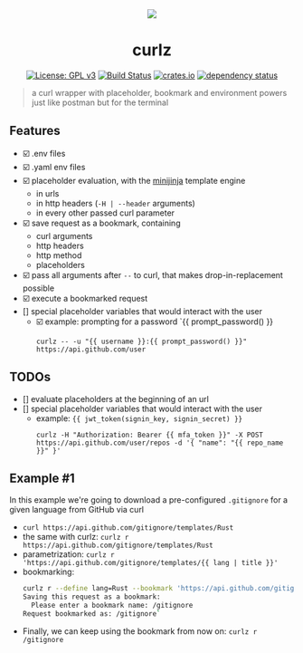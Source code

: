 <div align="center">
 <img src="https://github.com/curlz-rs/curlz/blob/main/resources/demo.gif?raw=true">
 <h1><strong>curlz</strong></h1>

[![License: GPL v3](https://img.shields.io/badge/License-GPLv3-blue.svg)](https://www.gnu.org/licenses/gpl-3.0)
[![Build Status](https://github.com/curlz-rs/curlz/workflows/Build/badge.svg)](https://github.com/curlz-rs/curlz/actions?query=branch%3Amain+workflow%3ABuild+)
[![crates.io](https://img.shields.io/crates/v/curlz.svg)](https://crates.io/crates/curlz)
[![dependency status](https://deps.rs/repo/github/curlz-rs/curlz/status.svg)](https://deps.rs/repo/github/curlz-rs/curlz)

</div>

> a curl wrapper with placeholder, bookmark and environment powers just like postman but for the terminal
 
## Features

- ☑️ .env files
- ☑️ .yaml env files
- ☑️ placeholder evaluation, with the [minijinja](https://docs.rs/minijinja/latest/minijinja/) template engine
  - in urls
  - in http headers (`-H | --header` arguments)
  - in every other passed curl parameter
- ☑️ save request as a bookmark, containing
  - curl arguments
  - http headers
  - http method
  - placeholders
- ☑️ pass all arguments after `--` to curl, that makes drop-in-replacement possible
- ☑️ execute a bookmarked request
- [] special placeholder variables that would interact with the user
  - ☑️ example: prompting for a password `{{ prompt_password() }}
    ```
    curlz -- -u "{{ username }}:{{ prompt_password() }}" https://api.github.com/user
    ```

## TODOs
- [] evaluate placeholders at the beginning of an url
- [] special placeholder variables that would interact with the user
  - example:  `{{ jwt_token(signin_key, signin_secret) }}`
    ```
    curlz -H "Authorization: Bearer {{ mfa_token }}" -X POST https://api.github.com/user/repos -d '{ "name": "{{ repo_name }}" }'
    ```

## Example #1

In this example we're going to download a pre-configured `.gitignore` for a given language from GitHub via curl

- `curl https://api.github.com/gitignore/templates/Rust`
- the same with curlz: `curlz r https://api.github.com/gitignore/templates/Rust`
- parametrization: `curlz r 'https://api.github.com/gitignore/templates/{{ lang | title }}'`
- bookmarking:
  ```sh
  curlz r --define lang=Rust --bookmark 'https://api.github.com/gitignore/templates/{{ lang | title }}'
  Saving this request as a bookmark:
    Please enter a bookmark name: /gitignore
  Request bookmarked as: /gitignore`
  ```
- Finally, we can keep using the bookmark from now on: `curlz r /gitignore`